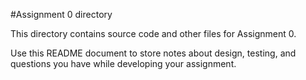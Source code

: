 #Assignment 0 directory

This directory contains source code and other files for Assignment 0.

Use this README document to store notes about design, testing, and
questions you have while developing your assignment.
